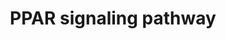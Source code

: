 ---
annotations:
- type: Cell Type Ontology
  value: white fat cell
- type: Pathway Ontology
  value: peroxisome proliferator-activated receptor signaling pathway
- type: Pathway Ontology
  value: transcription factor mediated signaling pathway
- type: Cell Type Ontology
  value: cell of skeletal muscle
- type: Pathway Ontology
  value: signaling pathway
authors:
- Thomas
- MaintBot
- Ddigles
- AlexanderPico
- Khanspers
- DeSl
- Fehrhart
- Fcastriota
description: 'Peroxisome proliferator-activated receptors (PPARs) are nuclear hormone
  receptors that are activated by fatty acids and their derivatives. PPAR has three
  subtypes (PPARalpha, beta/delta, and gamma) showing different expression patterns
  in vertebrates. Each of them is encoded in a separate gene and binds fatty acids
  and eicosanoids. PPARalpha plays a role in the clearance of circulating or cellular
  lipids via the regulation of gene expression involved in lipid metabolism in liver
  and skeletal muscle. PPARbeta/delta is involved in lipid oxidation and cell proliferation.
  PPARgamma promotes adipocyte differentiation to enhance blood glucose uptake.  Adapted
  from KEGG: http://www.genome.jp/kegg/pathway/mmu/mmu03320.html'
last-edited: 2019-09-17
organisms:
- Mus musculus
redirect_from:
- /index.php/Pathway:WP2316
- /instance/WP2316
schema-jsonld:
- '@context': https://schema.org/
  '@id': https://wikipathways.github.io/pathways/WP2316.html
  '@type': Dataset
  creator:
    '@type': Organization
    name: WikiPathways
  description: 'Peroxisome proliferator-activated receptors (PPARs) are nuclear hormone
    receptors that are activated by fatty acids and their derivatives. PPAR has three
    subtypes (PPARalpha, beta/delta, and gamma) showing different expression patterns
    in vertebrates. Each of them is encoded in a separate gene and binds fatty acids
    and eicosanoids. PPARalpha plays a role in the clearance of circulating or cellular
    lipids via the regulation of gene expression involved in lipid metabolism in liver
    and skeletal muscle. PPARbeta/delta is involved in lipid oxidation and cell proliferation.
    PPARgamma promotes adipocyte differentiation to enhance blood glucose uptake.  Adapted
    from KEGG: http://www.genome.jp/kegg/pathway/mmu/mmu03320.html'
  keywords:
  - Scd4
  - Lpl
  - Slc27a2
  - Cpt1b
  - Apoa2
  - Acsl5
  - Fads2
  - Ppard
  - Dbi
  - Cyp4a31
  - Acsl3
  - Cyp4a12a
  - Nr1h3
  - Adipocytokine signaling pathway
  - Me1
  - Ubc
  - Pck1
  - Acadm
  - Acox1
  - Cpt2
  - Cd36
  - Scp2
  - Gk2
  - Pltp
  - Acsl4
  - Acsl6
  - Acaa1a
  - Cyp4a32
  - Slc27a6
  - Acsbg1
  - Ilk
  - Mmp1b
  - Pck2
  - Apoc3
  - Thiazolidine derivative
  - Cyp27a1
  - Acaa1b
  - Gyk
  - Cyp4a30b-ps
  - Ppara
  - Rxrb
  - Fabp1
  - Ciprofibrate
  - Aqp7
  - Ehhadh
  - 9-cis-Retinoic acid
  - Cyp4a29-ps
  - Scd2
  - Mmp1a
  - Apoa5
  - Cyp4a10
  - Ucp1
  - Cyp8b1
  - Synthesis and degradation of ketone bodies
  - Fabp7
  - Fabp2
  - Rxra
  - cytochrome P450 4A14-like
  - Slc27a4
  - Fabp3
  - Fabp5
  - Sorbs1
  - Acsl1
  - Hmgcs2
  - Cpt1a
  - Pdpk1
  - Apoa1
  - Acadl
  - Cyp4a14
  - Rxrg
  - Angptl4
  - unsaturated fatty acids
  - Slc27a1
  - Olr1
  - Acox3
  - Pparg
  - Scd1
  - Cyp4a12b
  - Cyp7a1
  - Adipoq
  - Acox2
  - saturated fatty acids
  - Fabp4
  - Plin1
  - Acsbg2
  - Primary bile acid biosynthesis
  - Scd3
  - Cpt1c
  - Glycerophospholipid metabolism
  - eicosanoid
  - Fatty acid metabolism
  - Fabp6
  - NSAIDs
  - Slc27a5
  license: CC0
  name: PPAR signaling pathway
seo: CreativeWork
title: PPAR signaling pathway
wpid: WP2316
---